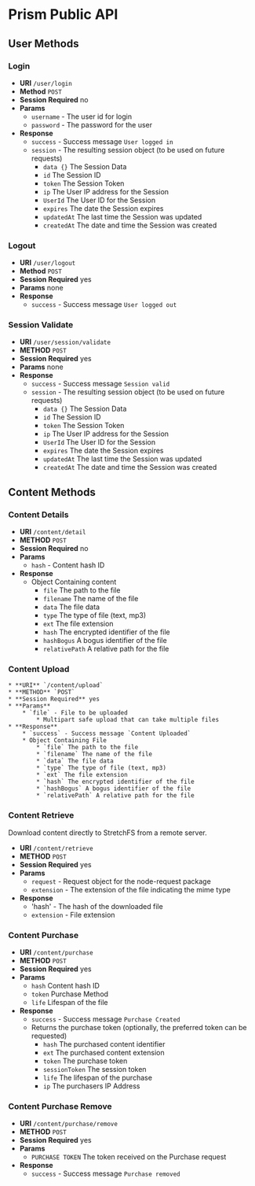# Prism Public API

## User Methods

### Login

* **URI** `/user/login`
* **Method** `POST`
* **Session Required** no
* **Params**
    * `username` - The user id for login
    * `password` - The password for the user
* **Response**
    * `success` - Success message `User logged in`
    * `session` - The resulting session object (to be used on future requests)
        * `data {}` The Session Data
        * `id` The Session ID
        * `token` The Session Token
        * `ip` The User IP address for the Session
        * `UserId` The User ID for the Session
        * `expires` The date the Session expires
        * `updatedAt` The last time the Session was updated
        * `createdAt` The date and time the Session was created

### Logout

* **URI** `/user/logout`
* **Method** `POST`
* **Session Required** yes
* **Params** none
* **Response**
    * `success` - Success message `User logged out`

### Session Validate

* **URI** `/user/session/validate`
* **METHOD** `POST`
* **Session Required** yes
* **Params** none
* **Response**
    * `success` - Success message `Session valid`
    * `session` - The resulting session object (to be used on future requests)
        * `data {}` The Session Data
        * `id` The Session ID
        * `token` The Session Token
        * `ip` The User IP address for the Session
        * `UserId` The User ID for the Session
        * `expires` The date the Session expires
        * `updatedAt` The last time the Session was updated
        * `createdAt` The date and time the Session was created

## Content Methods

### Content Details

* **URI** `/content/detail`
* **METHOD** `POST`
* **Session Required** no
* **Params**
    * `hash` - Content hash ID
* **Response**
    * Object Containing content
        * `file` The path to the file
        * `filename` The name of the file
        * `data` The file data
        * `type` The type of file (text, mp3)
        * `ext` The file extension
        * `hash` The encrypted identifier of the file
        * `hashBogus` A bogus identifier of the file
        * `relativePath` A relative path for the file
    
### Content Upload

    * **URI** `/content/upload`
    * **METHOD** `POST`
    * **Session Required** yes
    * **Params**
        * `file` - File to be uploaded
            * Multipart safe upload that can take multiple files
    * **Response**
        * `success` - Success message `Content Uploaded`
        * Object Containing File
            * `file` The path to the file
            * `filename` The name of the file
            * `data` The file data
            * `type` The type of file (text, mp3)
            * `ext` The file extension
            * `hash` The encrypted identifier of the file
            * `hashBogus` A bogus identifier of the file
            * `relativePath` A relative path for the file

### Content Retrieve

Download content directly to StretchFS from a remote server.

* **URI** `/content/retrieve`
* **METHOD** `POST`
* **Session Required** yes
* **Params**
    * `request` - Request object for the node-request package
    * `extension` - The extension of the file indicating the mime type
* **Response**
    * 'hash' - The hash of the downloaded file
    * `extension` - File extension

### Content Purchase
    
* **URI** `/content/purchase`
* **METHOD** `POST`
* **Session Required** yes
* **Params**
    * `hash` Content hash ID
    * `token` Purchase Method
    * `life` Lifespan of the file
* **Response**
    * `success` - Success message `Purchase Created`
    * Returns the purchase token (optionally, the preferred token can be requested)
        * `hash` The purchased content identifier
        * `ext` The purchased content extension
        * `token` The purchase token
        * `sessionToken` The session token
        * `life` The lifespan of the purchase
        * `ip` The purchasers IP Address
    
### Content Purchase Remove
    
* **URI** `/content/purchase/remove`
* **METHOD** `POST`
* **Session Required** yes
* **Params**
    * `PURCHASE TOKEN` The token received on the Purchase request
* **Response**
    * `success` - Success message `Purchase removed`